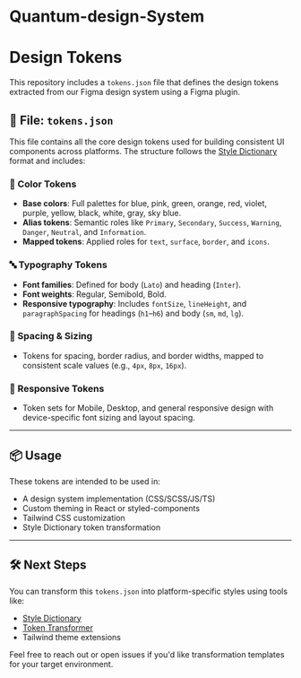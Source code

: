 # Quantum-design-System
# Design Tokens

This repository includes a `tokens.json` file that defines the design tokens extracted from our Figma design system using a Figma plugin.

## 📁 File: `tokens.json`

This file contains all the core design tokens used for building consistent UI components across platforms. The structure follows the [Style Dictionary](https://amzn.github.io/style-dictionary/#/) format and includes:

### 🎨 Color Tokens
- **Base colors**: Full palettes for blue, pink, green, orange, red, violet, purple, yellow, black, white, gray, sky blue.
- **Alias tokens**: Semantic roles like `Primary`, `Secondary`, `Success`, `Warning`, `Danger`, `Neutral`, and `Information`.
- **Mapped tokens**: Applied roles for `text`, `surface`, `border`, and `icons`.

### 🔤 Typography Tokens
- **Font families**: Defined for body (`Lato`) and heading (`Inter`).
- **Font weights**: Regular, Semibold, Bold.
- **Responsive typography**: Includes `fontSize`, `lineHeight`, and `paragraphSpacing` for headings (`h1`–`h6`) and body (`sm`, `md`, `lg`).

### 📏 Spacing & Sizing
- Tokens for spacing, border radius, and border widths, mapped to consistent scale values (e.g., `4px`, `8px`, `16px`).

### 📱 Responsive Tokens
- Token sets for Mobile, Desktop, and general responsive design with device-specific font sizing and layout spacing.

---

## 📦 Usage

These tokens are intended to be used in:
- A design system implementation (CSS/SCSS/JS/TS)
- Custom theming in React or styled-components
- Tailwind CSS customization
- Style Dictionary token transformation

---

## 🛠️ Next Steps

You can transform this `tokens.json` into platform-specific styles using tools like:
- [Style Dictionary](https://amzn.github.io/style-dictionary/#/)
- [Token Transformer](https://github.com/lukasoppermann/design-tokens-transformer)
- Tailwind theme extensions

Feel free to reach out or open issues if you'd like transformation templates for your target environment.
